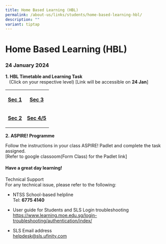 ```yaml
---
title: Home Based Learning (HBL)
permalink: /about-us/links/students/home-based-learning-hbl/
description: ""
variant: tiptap
---
```

<h1>Home Based Learning (HBL)</h1><h3><strong>24 January 2024</strong></h3><p><strong>1.&nbsp;HBL Timetable and Learning Task</strong>&nbsp;<br>&nbsp; &nbsp;(Click on your respective level)&nbsp;[Link will be accessible on <strong>24 Jan</strong>]</p><table><tbody><tr><th rowspan="1" colspan="1"><p><a href="https://docs.https://docs.google.com/spreadsheets/d/18xFXEJTm0gszH_J9u-4rBclwUlrjQQXp5pEPaS2A1xM/edit#gid=1170881626" rel="noopener noreferrer nofollow" target="_blank">Sec 1</a></p></th><th rowspan="1" colspan="1"><p><strong><a href="https://docs.google.com/spreadsheets/d/1rTT8WUlrrJJDY5qlnu3kwJeNSrntitST/edit#gid=480288370" rel="noopener noreferrer nofollow" target="_blank">Sec 3</a></strong></p></th></tr><tr><td rowspan="1" colspan="1"><p><strong><a href="https://docs.google.com/spreadsheets/d/1C9pZtOKFG472xfDpQK-OiJArfVOPr3YZ/edit#gid=453913113" rel="noopener noreferrer nofollow" target="_blank">Sec 2</a></strong></p></td><td rowspan="1" colspan="1"><p><strong><a href="https://docs.google.com/spreadsheets/d/1__KJhiRqxUpDNc_FcTBwzFcwi02i7QGr/edit#gid=1865333830" rel="noopener noreferrer nofollow" target="_blank">Sec 4/5</a></strong></p></td></tr></tbody></table><p><strong>2.&nbsp;ASPIRE! Programme</strong></p><p>Follow the instructions in your class ASPIRE! Padlet and complete the task assigned.<br>[Refer to google classoom(Form Class) for the Padlet link]</p><h4>Have a great day learning!</h4><p>Technical Support<br>For any technical issue, please refer to the following:</p><ul data-tight="true" class="tight"><li><p>NTSS School-based helpline<br>Tel: <strong>6775 4140</strong></p></li><li><p>User guide for Students and SLS Login troubleshooting<br><a href="https://www.learning.moe.edu.sg/login-troubleshooting/authentication/index/" rel="noopener noreferrer nofollow" target="_blank">https://www.learning.moe.edu.sg/login-troubleshooting/authentication/index/</a></p></li><li><p>SLS Email address<br><a href="mailto:helpdesk@sls.ufinity.com" rel="noopener noreferrer nofollow" target="_blank">helpdesk@sls.ufinity.com</a></p></li></ul><p></p>